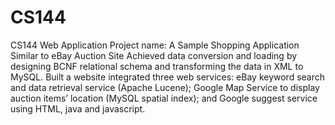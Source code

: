 # CS144
CS144
Web Application
Project name:
A Sample Shopping Application Similar to eBay Auction Site
Achieved data conversion and loading by designing BCNF relational schema and transforming the data in XML to MySQL.
Built a website integrated three web services: 
  eBay keyword search and data retrieval service (Apache Lucene);
  Google Map Service to display auction items’ location (MySQL spatial index);
  and Google suggest service using HTML, java and javascript.
